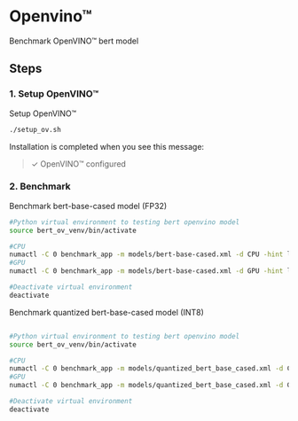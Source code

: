 # Openvino™
Benchmark OpenVINO™  bert model

## Steps
### 1. Setup OpenVINO™
Setup OpenVINO™
```bash
./setup_ov.sh
```
Installation is completed when you see this message:
> ✓ OpenVINO™  configured

### 2. Benchmark 

Benchmark bert-base-cased model (FP32)
```bash
#Python virtual environment to testing bert openvino model
source bert_ov_venv/bin/activate

#CPU
numactl -C 0 benchmark_app -m models/bert-base-cased.xml -d CPU -hint latency -shape "[1, 512]"
#GPU
numactl -C 0 benchmark_app -m models/bert-base-cased.xml -d GPU -hint latency -shape "[1, 512]"

#Deactivate virtual environment
deactivate

```

Benchmark quantized bert-base-cased model (INT8)
```bash

#Python virtual environment to testing bert openvino model
source bert_ov_venv/bin/activate

#CPU
numactl -C 0 benchmark_app -m models/quantized_bert_base_cased.xml -d CPU -hint latency -shape "[1, 512]"
#GPU
numactl -C 0 benchmark_app -m models/quantized_bert_base_cased.xml -d GPU -hint latency -shape "[1, 512]"

#Deactivate virtual environment
deactivate
```
